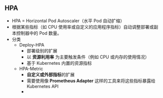 ## HPA

- HPA = Horizontal Pod Autoscaler（水平 Pod 自动扩缩）
- 根据某些指标（如 CPU 使用率或自定义的应用程序指标）自动调整部署或副本控制器中的 Pod 数量。
- 分类
  - Deploy-HPA
    - 部署级别的扩展
    - 以 **资源利用率** 为主要触发条件（例如 CPU 或内存的使用情况）
    - 基于 Kubernetes 内置的资源指标
  - HPA-Metric
    - **自定义或外部指标**的扩展
    - 需要使用像 **Prometheus Adapter** 这样的工具来将这些指标暴露给 Kubernetes API
    - 

